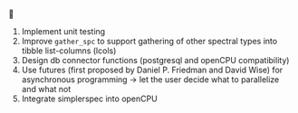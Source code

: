 :lemon:

1. Implement unit testing
2. Improve `gather_spc` to support gathering of other spectral types into
   tibble list-columns (lcols)
3. Design db connector functions (postgresql and openCPU compatibility)
4. Use futures (first proposed by Daniel P. Friedman and David Wise) for asynchronous programming
     -> let the user decide what to parallelize and what not
5. Integrate simplerspec into openCPU
